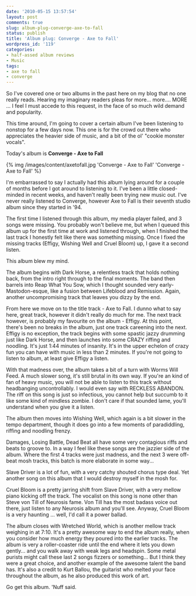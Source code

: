 ```yaml
---
date: '2010-05-15 13:57:54'
layout: post
comments: true
slug: album-plug-converge-axe-to-fall
status: publish
title: 'Album plug: Converge - Axe to Fall'
wordpress_id: '119'
categories:
- half-assed album reviews
- Music
tags:
- axe to fall
- converge
---
```


So I've covered one or two albums in the past here on my blog that no one really reads. Hearing my imaginary readers pleas for more... more.... MORE ... I feel I must accede to this request, in the face of so much wild demand and popularity.

This time around, I'm going to cover a certain album I've been listening to nonstop for a few days now. This one is for the crowd out there who appreciates the heavier side of music, and a bit of the ol' "cookie monster vocals".

Today's album is **Converge - Axe to Fall**

{% img /images/content/axetofall.jpg 'Converge - Axe to Fall' 'Converge - Axe to Fall' %}

I'm embarrassed to say I actually had this album lying around for a couple of months before I got around to listening to it. I've been a little closed-minded in recent weeks, and haven't really been trying new music out. I've never really listened to Converge, however Axe to Fall is their seventh studio album since they started in '94.

The first time I listened through this album, my media player failed, and 3 songs were missing. You probably won't believe me, but when I queued this album up for the first time at work and listened through, when I finished the last track I honestly felt like there was something missing. Once I fixed the missing tracks (Effigy, Wishing Well and Cruel Bloom) up, I gave it a second listen.

This album blew my mind.

The album begins with Dark Horse, a relentless track that holds nothing back, from the intro right through to the final moments. The band then barrels into Reap What You Sow, which I thought sounded very early-Mastodon-esque, like a fusion between Lifeblood and Remission. Again, another uncompromising track that leaves you dizzy by the end.

From here we move on to the title track - Axe to Fall. I dunno what to say here, great track, however it didn't really do much for me. The next track however, is probably my favourite on the album - Effigy. At this point, there's been no breaks in the album, just one track careening into the next. Effigy is no exception, the track begins with some spastic jazzy drumming just like Dark Horse, and then launches into some CRAZY riffing and noodling. It's just 1:44 minutes of insanity. It's in the upper echelon of crazy fun you can have with music in less than 2 minutes. If you're not going to listen to album, at least give Effigy a listen.

With that madness over, the album takes a bit of a turn with Worms Will Feed. A much slower song, it's still brutal in its own way. If you're an kind of fan of heavy music, you will not be able to listen to this track without headbanging uncontrollably. I would even say with RECKLESS ABANDON. The riff on this song is just so infectious, you cannot help but succumb to it like some kind of mindless zombie. I don't care if that sounded lame, you'll understand when you give it a listen.

The album then moves into Wishing Well, which again is a bit slower in the tempo department, though it does go into a few moments of paradiddling, riffing and noodling frenzy.

Damages, Losing Battle, Dead Beat all have some very contagious riffs and beats to groove to. In a way I feel like these songs are the jazzier side of the album. Where the first 4 tracks were just madness, and the next 3 were off-beat mosh tracks, this batch is more elaborate in some way...

Slave Driver is a lot of fun, with a very catchy shouted chorus type deal. Yet another song on this album that I would destroy myself in the mosh for.

Cruel Bloom is a pretty jarring shift from Slave Driver, with a very mellow piano kicking off the track. The vocalist on this song is none other than Steve von Till of Neurosis fame.  Von Till has the most badass voice out there, just listen to any Neurosis album and you'll see. Anyway, Cruel Bloom is a very haunting ... well, I'd call it a power ballad.

The album closes with Wretched World, which is another mellow track weighing in at 7:10. It's a pretty awesome way to end the album really, when you consider how much energy they poured into the earlier tracks. The album is very a roller-coaster ride until the end where it lets you down gently... and you walk away with weak legs and headspin. Some metal purists might call these last 2 songs fizzers or something... But I think they were a great choice, and another example of the awesome talent the band has. It's also a credit to Kurt Ballou, the guitarist who melted your face throughout the album, as he also produced this work of art.

Go get this album. 'Nuff said.
